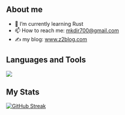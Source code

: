 
## About me

- 🌱 I’m currently learning Rust
- 📫 How to reach me: mkdir700@gmail.com
- :writing_hand: my blog: <a href="https://www.z2blog.com/" target="blank">www.z2blog.com</a>

## Languages and Tools
<img align="center" src="https://skillicons.dev/icons?i=python,vim,docker,linux,mysql,mongo,redis,flask,fastapi&theme=light" />

## My Stats
[![GitHub Streak](http://github-readme-streak-stats.herokuapp.com?user=mkdir700&hide_border=true&date_format=%5BY.%5Dn.j&locale=zh)](https://git.io/streak-stats)
